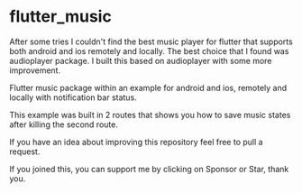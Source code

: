# flutter_music
After some tries I couldn't find the best music player for flutter that supports both android and ios remotely and locally. The best choice that I found was audioplayer package. I built this based on audioplayer with some more improvement.

Flutter music package within an example for android and ios, remotely and locally with notification bar status.

This example was built in 2 routes that shows you how to save music states after killing the second route.

If you have an idea about improving this repository feel free to pull a request.

If you joined this, you can support me by clicking on Sponsor or Star, thank you.

